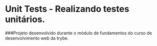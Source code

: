 # Unit Tests - Realizando testes unitários.

###Projeto desenvolvido durante o módulo de fundamentos do curso de desenvolvimento web da trybe.